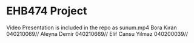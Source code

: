 # EHB474 Project

Video Presentation is included in the repo as sunum.mp4
Bora Kıran 040210069//
Aleyna Demir 040210669//
Elif Cansu Yılmaz 040200039//

